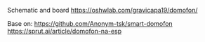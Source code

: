 Schematic and board https://oshwlab.com/gravicapa19/domofon/

Base on: 
https://github.com/Anonym-tsk/smart-domofon 
https://sprut.ai/article/domofon-na-esp
